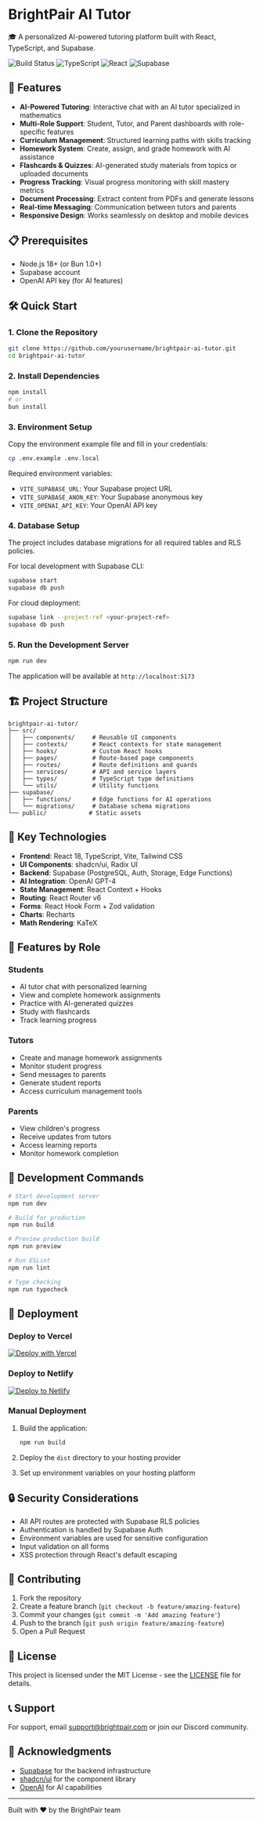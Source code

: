 # BrightPair AI Tutor

🎓 A personalized AI-powered tutoring platform built with React, TypeScript, and
Supabase.

![Build Status](https://img.shields.io/badge/build-passing-brightgreen)
![TypeScript](https://img.shields.io/badge/TypeScript-5.5-blue)
![React](https://img.shields.io/badge/React-18.3-61DAFB)
![Supabase](https://img.shields.io/badge/Supabase-2.0-3ECF8E)

## 🚀 Features

- **AI-Powered Tutoring**: Interactive chat with an AI tutor specialized in
  mathematics
- **Multi-Role Support**: Student, Tutor, and Parent dashboards with
  role-specific features
- **Curriculum Management**: Structured learning paths with skills tracking
- **Homework System**: Create, assign, and grade homework with AI assistance
- **Flashcards & Quizzes**: AI-generated study materials from topics or uploaded
  documents
- **Progress Tracking**: Visual progress monitoring with skill mastery metrics
- **Document Processing**: Extract content from PDFs and generate lessons
- **Real-time Messaging**: Communication between tutors and parents
- **Responsive Design**: Works seamlessly on desktop and mobile devices

## 📋 Prerequisites

- Node.js 18+ (or Bun 1.0+)
- Supabase account
- OpenAI API key (for AI features)

## 🛠️ Quick Start

### 1. Clone the Repository

```bash
git clone https://github.com/yourusername/brightpair-ai-tutor.git
cd brightpair-ai-tutor
```

### 2. Install Dependencies

```bash
npm install
# or
bun install
```

### 3. Environment Setup

Copy the environment example file and fill in your credentials:

```bash
cp .env.example .env.local
```

Required environment variables:

- `VITE_SUPABASE_URL`: Your Supabase project URL
- `VITE_SUPABASE_ANON_KEY`: Your Supabase anonymous key
- `VITE_OPENAI_API_KEY`: Your OpenAI API key

### 4. Database Setup

The project includes database migrations for all required tables and RLS
policies.

For local development with Supabase CLI:

```bash
supabase start
supabase db push
```

For cloud deployment:

```bash
supabase link --project-ref <your-project-ref>
supabase db push
```

### 5. Run the Development Server

```bash
npm run dev
```

The application will be available at `http://localhost:5173`

## 🏗️ Project Structure

```
brightpair-ai-tutor/
├── src/
│   ├── components/     # Reusable UI components
│   ├── contexts/       # React contexts for state management
│   ├── hooks/          # Custom React hooks
│   ├── pages/          # Route-based page components
│   ├── routes/         # Route definitions and guards
│   ├── services/       # API and service layers
│   ├── types/          # TypeScript type definitions
│   └── utils/          # Utility functions
├── supabase/
│   ├── functions/      # Edge functions for AI operations
│   └── migrations/     # Database schema migrations
└── public/            # Static assets
```

## 🔑 Key Technologies

- **Frontend**: React 18, TypeScript, Vite, Tailwind CSS
- **UI Components**: shadcn/ui, Radix UI
- **Backend**: Supabase (PostgreSQL, Auth, Storage, Edge Functions)
- **AI Integration**: OpenAI GPT-4
- **State Management**: React Context + Hooks
- **Routing**: React Router v6
- **Forms**: React Hook Form + Zod validation
- **Charts**: Recharts
- **Math Rendering**: KaTeX

## 📱 Features by Role

### Students

- AI tutor chat with personalized learning
- View and complete homework assignments
- Practice with AI-generated quizzes
- Study with flashcards
- Track learning progress

### Tutors

- Create and manage homework assignments
- Monitor student progress
- Send messages to parents
- Generate student reports
- Access curriculum management tools

### Parents

- View children's progress
- Receive updates from tutors
- Access learning reports
- Monitor homework completion

## 🧪 Development Commands

```bash
# Start development server
npm run dev

# Build for production
npm run build

# Preview production build
npm run preview

# Run ESLint
npm run lint

# Type checking
npm run typecheck
```

## 🚀 Deployment

### Deploy to Vercel

[![Deploy with Vercel](https://vercel.com/button)](https://vercel.com/new)

### Deploy to Netlify

[![Deploy to Netlify](https://www.netlify.com/img/deploy/button.svg)](https://app.netlify.com/start)

### Manual Deployment

1. Build the application:
   ```bash
   npm run build
   ```

2. Deploy the `dist` directory to your hosting provider

3. Set up environment variables on your hosting platform

## 🔒 Security Considerations

- All API routes are protected with Supabase RLS policies
- Authentication is handled by Supabase Auth
- Environment variables are used for sensitive configuration
- Input validation on all forms
- XSS protection through React's default escaping

## 🤝 Contributing

1. Fork the repository
2. Create a feature branch (`git checkout -b feature/amazing-feature`)
3. Commit your changes (`git commit -m 'Add amazing feature'`)
4. Push to the branch (`git push origin feature/amazing-feature`)
5. Open a Pull Request

## 📄 License

This project is licensed under the MIT License - see the [LICENSE](LICENSE) file
for details.

## 📞 Support

For support, email support@brightpair.com or join our Discord community.

## 🙏 Acknowledgments

- [Supabase](https://supabase.com) for the backend infrastructure
- [shadcn/ui](https://ui.shadcn.com) for the component library
- [OpenAI](https://openai.com) for AI capabilities

---

Built with ❤️ by the BrightPair team
